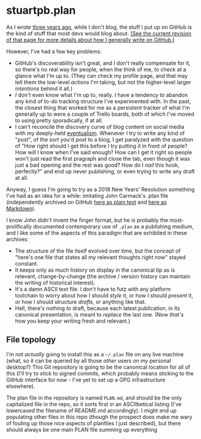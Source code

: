# stuartpb.plan

As I wrote [three years ago](https://github.com/stuartpb/how-i-roll/commit/00d396aed6bb081519bcc01440b32b197fed18f1), while I don't blog, the stuff I put up on GitHub is the kind of stuff that most devs would blog about. [(See the current revision of that page for more details about how I generally write on GitHub.)](https://github.com/stuartpb/how-i-roll/blob/master/writing.md)

However, I've had a few key problems:

- GitHub's discoverability isn't great, and I don't really compensate for it, so there's no real way for people, when the think of me, to check at a glance what I'm up to. (They can check my profile page, and that may tell them the low-level *actions* I'm taking, but not the higher-level larger *intentions* behind it all.)
- *I* don't even know what I'm up to, really. I have a tendency to abandon any kind of to-do tracking structure I've experimented with. In the past, the closest thing that worked for me as a persistent tracker of what I'm generally up to were a couple of Trello boards, both of which I've moved to using pretty sporadically, if at all.
- I can't reconcile the discovery curve of blog content on social media with my deeply-held [eventualism][]. Whenever I try to write any kind of "post", of the sort you'd post to a blog, I get paralyzed with the question of "How right should I get this before I try putting it in front of people? How will I know when I've said enough? How can I get it right so people won't just read the first pragraph and close the tab, even though it was just a bad opening and the rest was good? How do I *nail* this hook, perfectly?" and end up never publishing, or even trying to write any draft at all.

[eventualism]: https://meta.wikimedia.org/wiki/Eventualism

Anyway, I guess I'm going to try as a 2018 New Years' Resolution something I've had as an idea for a while: imitating John Carmack's .plan file (independently archived on GitHub [here as plain text](https://github.com/ESWAT/john-carmack-plan-archive/tree/master/by_day) and [here as Markdown](https://github.com/oliverbenns/john-carmack-plan)).

I know John didn't invent the finger format, but he *is* probably the most-prolifically documented contemporary use of `.plan` as a publishing medium, and I like some of the aspects of this paradigm that are exhibited in these archives:

- The structure of the file itself evolved over time, but the concept of "here's one file that states all my relevant thoughts *right now*" stayed constant.
- It keeps only as much history on display in the canonical tip as is relevant, change-by-change (the archive / version history can maintain the writing of historical interest).
- It's a damn ASCII text file. I don't have to futz with any platform toolchain to worry about how I should *style* it, or how I should *present* it, or how I should structure *drafts*, or anything like that.
- Hell, there's nothing *to* draft, because each latest publication, in its canonical presentation, is meant to *replace* the last one. (Now *that's* how you keep your writing fresh and relevant.)

## File topology

I'm not *actually* going to install this as a `~/.plan` file on any live machine (what, so it can be queried by all those *other* users on my personal desktop?) This Git repository is going to be the canonical location for all of this (I'll try to stick to signed commits, which probably means sticking to the GitHub interface for now - I've yet to set up a GPG infrastructure elsewhere).

The plan file in the repository is named `PLAN.md`, and should be the only capitalized file in the repo, so it sorts first in an ASCIIbetical listing (I've lowercased the filename of README.md accordingly). I might end up populating other files in this repo (though the prospect does make me wary of fouling up those nice aspects of planfiles I just described), but there should always be one main PLAN file summing up everything
